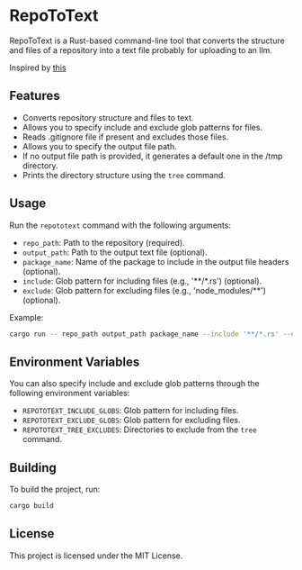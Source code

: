 # RepoToText

RepoToText is a Rust-based command-line tool that converts the structure and files of a repository into a text file probably for uploading to an llm.

Inspired by [this](https://github.com/JeremiahPetersen/RepoToText)

## Features

- Converts repository structure and files to text.
- Allows you to specify include and exclude glob patterns for files.
- Reads .gitignore file if present and excludes those files.
- Allows you to specify the output file path.
- If no output file path is provided, it generates a default one in the /tmp directory.
- Prints the directory structure using the `tree` command.

## Usage

Run the `repototext` command with the following arguments:

- `repo_path`: Path to the repository (required).
- `output_path`: Path to the output text file (optional).
- `package_name`: Name of the package to include in the output file headers (optional).
- `include`: Glob pattern for including files (e.g., '**/*.rs') (optional).
- `exclude`: Glob pattern for excluding files (e.g., 'node_modules/**') (optional).

Example:

```sh
cargo run -- repo_path output_path package_name --include '**/*.rs' --exclude 'node_modules/**'
```

## Environment Variables

You can also specify include and exclude glob patterns through the following environment variables:

- `REPOTOTEXT_INCLUDE_GLOBS`: Glob pattern for including files.
- `REPOTOTEXT_EXCLUDE_GLOBS`: Glob pattern for excluding files.
- `REPOTOTEXT_TREE_EXCLUDES`: Directories to exclude from the `tree` command.

## Building

To build the project, run:

```sh
cargo build
```

## License

This project is licensed under the MIT License.